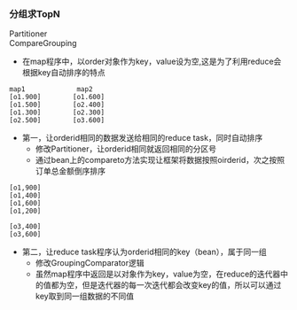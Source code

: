 ### 分组求TopN
Partitioner               
CompareGrouping

- 在map程序中，以order对象作为key，value设为空,这是为了利用reduce会根据key自动排序的特点
```$xslt
map1             map2
[o1.900]        [o1.600]
[o1.500]        [o2.400]
[o1.300]        [o2.300]
[o2.500]        [o3.600]
``` 

- 第一，让orderid相同的数据发送给相同的reduce task，同时自动排序
    - 修改Partitioner，让orderid相同就返回相同的分区号
    - 通过bean上的compareto方法实现让框架将数据按照oirderid，次之按照订单总金额倒序排序
```$xslt
[o1,900]
[o1,400]
[o1,600]
[o1,200]

[o3,400]
[o3,600]
```
- 第二，让reduce task程序认为orderid相同的key（bean），属于同一组
    - 修改GroupingComparator逻辑
    - 虽然map程序中返回是以对象作为key，value为空，在reduce的迭代器中的值都为空，但是迭代器的每一次迭代都会改变key的值，所以可以通过key取到同一组数据的不同值